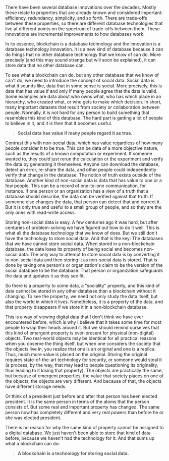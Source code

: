 There have been several database innovations over the decades. Mostly these relate to properties that are already known and considered important: efficiency, redundancy, simplicity, and so forth. There are trade-offs between these properties, so there are different database technologies that live at different points on the spectrum of trade-offs between them. These innovations are incremental improvements to how databases work.

In its essence, blockchain is a database technology and the innovation is a database technology innovation. It is a new kind of database because it can do things that no other database technology that we know of can do. More precisely (and this may sound strange but will soon be explained), it can store data that no other database can.

To see what a blockchain can do, but any other database that we know of can't do, we need to introduce the concept of social data. Social data is what it sounds like, data that in some sense is social. More precisely, this is data that has value if and only if many people agree that the data is valid. Some examples are data about who owns what, who has which place in an hierarchy, who created what, or who gets to make which decision. In short, many important datasets that result from society or collaboration between people. Normally, it is not hard for any person to build something that resembles this kind of this database. The hard part is getting a lot of people to believe in it, and it is then that it becomes useful.

> **Social data has value if many people regard it as true.**

Contrast this with non-social data, which has value regardless of how many people consider it to be true. This can be data of a more objective nature, such as the results of a known computation or experiment. If someone wanted to, they could just rerun the calculation or the experiment and verify the data by generating it themselves. Anyone can download the database, detect an error, re-share the data, and other people could independently verify that change in the database. The notion of truth exists outside of the database. Another kind of non-social data is data that has value to one or a few people. This can be a record of one-to-one communication, for instance. If one person or an organization has a view of a truth that a database should describe, the data can be verified against that truth. If someone else changes the data, that person can detect that and correct it. But it is only true and useful to a small group of people, and so they are the only ones with read-write access.

Storing non-social data is easy. A few centuries ago it was hard, but after centuries of problem-solving we have figured out how to do it well. This is what all the database technology that we know of does. But we still don't have the technology to store social data. And that is the key: The databases that we have cannot store social data. When stored in a non-blockchain database, the data loses its property of being social and becomes non-social data. The only way to attempt to store social data is by converting it to non-social data and then storing it as non-social data is stored. That is done by taking one person's or organization's claim to be the version of the social database to be the database. That person or organization safeguards the data and updates it as they see fit.

So there is a property to some data, a "sociality" property, and this kind of data cannot be stored in any other database than a blockchain without it changing. To see the property, we need not only study the data itself, but also the world in which it lives. Nonetheless, it is a property of the data, and that property disappears if we store it in a non-blockchain database.

This is a way of viewing digital data that I don't think we have ever encountered before, which is why I believe that it takes some time for most people to wrap their heads around it. But we should remind ourselves that this kind of emergent property is ever-present for physical (non-digital) objects. Two real-world objects may be identical for all practical reasons when you observe the thing itself, but when one considers the society that the objects live in, you realize that one is an original and one is a replica. Thus, much more value is placed on the original. Storing the original requires state-of-the-art technology for security, or someone would steal it (a process, by the way, that may lead to people questioning its originality, thus leading to it losing that property). The objects are practically the same, but because of emergent properties, the value that society places on one of the objects, the objects are very different. And because of that, the objects have different storage needs.

Or think of a president just before and after that person has been elected president. It is the same person in terms of the atoms that the person consists of. But some real and important property has changed. The same person now has completely different and very real powers than before he or she was elected president.

There is no reason for why the same kind of property cannot be assigned to a digital database. We just haven't been able to store that kind of data before, because we haven't had the technology for it. And that sums up what a blockchain can do:

> **A blockchain is a technology for storing social data.**
